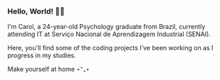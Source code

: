 ### Hello, World! 👋🏻

I'm Carol, a 24-year-old Psychology graduate from Brazil, currently attending IT at Serviço Nacional de Aprendizagem Industrial (SENAI).

Here, you'll find some of the coding projects I’ve been working on as I progress in my studies.

Make yourself at home ⋆⁺₊⋆

